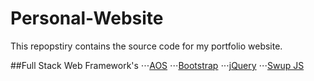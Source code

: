 # Personal-Website

This repopstiry contains the source code for my portfolio website.

##Full Stack Web Framework's
⋅⋅⋅[AOS](https://michalsnik.github.io/aos/ "AOS Libary")
⋅⋅⋅[Bootstrap](https://getbootstrap.com/ "Bootstrap Libary")
⋅⋅⋅[jQuery](https://jquery.com/ "jQuery Libary")
⋅⋅⋅[Swup JS](https://swup.js.org/ "Swup Libary")

